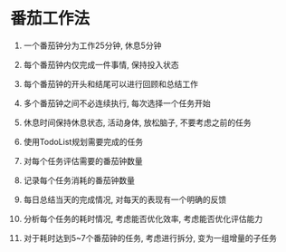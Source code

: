 番茄工作法
==================


1. 一个番茄钟分为工作25分钟, 休息5分钟
2. 每个番茄钟内仅完成一件事情, 保持投入状态
3. 每个番茄钟的开头和结尾可以进行回顾和总结工作
3. 多个番茄钟之间不必连续执行, 每次选择一个任务开始
4. 休息时间保持休息状态, 活动身体, 放松脑子, 不要考虑之前的任务

1. 使用TodoList规划需要完成的任务
2. 对每个任务评估需要的番茄钟数量
3. 记录每个任务消耗的番茄钟数量


1. 每日总结当天的完成情况, 对每天的表现有一个明确的反馈
2. 分析每个任务的耗时情况, 考虑能否优化效率, 考虑能否优化评估能力
3. 对于耗时达到5~7个番茄钟的任务, 考虑进行拆分, 变为一组增量的子任务
